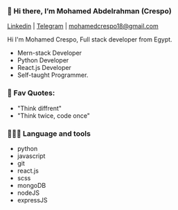 ### 👋 Hi there, I’m Mohamed Abdelrahman (Crespo) 
[Linkedin](https://www.linkedin.com/in/mohamed-crespo-530790216/) | [Telegram](https://t.me/Mohamed_Crespo) | mohamedcrespo18@gmail.com

Hi I'm Mohamed Crespo, Full stack developer  from Egypt.
- Mern-stack Developer
- Python Developer
- React.js Developer
- Self-taught Programmer.




### 💎 Fav Quotes:
- "Think diffrent"
- "Think twice, code once"


### 👨🏻‍💻  Language and tools
- python
- javascript
- git
- react.js
- scss
- mongoDB
- nodeJS
- expressJS
<!---
MoCrespo/MoCrespo is a ✨ special ✨ repository because its `README.md` (this file) appears on your GitHub profile.
You can click the Preview link to take a look at your changes.
--->
